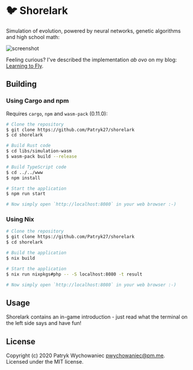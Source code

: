 # 🐦 Shorelark

Simulation of evolution, powered by neural networks, genetic algorithms and
high school math:

![screenshot](./readme/screenshot.png)

Feeling curious? I've described the implementation _ab ovo_ on my blog:
[Learning to Fly](https://pwy.io/en/posts/learning-to-fly-pt1).

## Building

### Using Cargo and npm

Requires `cargo`, `npm` and `wasm-pack` (0.11.0):

```bash
# Clone the repository
$ git clone https://github.com/Patryk27/shorelark
$ cd shorelark

# Build Rust code
$ cd libs/simulation-wasm
$ wasm-pack build --release

# Build TypeScript code
$ cd ../../www
$ npm install

# Start the application
$ npm run start

# Now simply open `http://localhost:8080` in your web browser :-)
```

### Using Nix

```bash
# Clone the repository
$ git clone https://github.com/Patryk27/shorelark
$ cd shorelark

# Build the application
$ nix build

# Start the application
$ nix run nixpkgs#php -- -S localhost:8080 -t result

# Now simply open `http://localhost:8080` in your web browser :-)
```

## Usage

Shorelark contains an in-game introduction - just read what the terminal on the
left side says and have fun!

## License

Copyright (c) 2020 Patryk Wychowaniec <pwychowaniec@pm.me>.    
Licensed under the MIT license.
